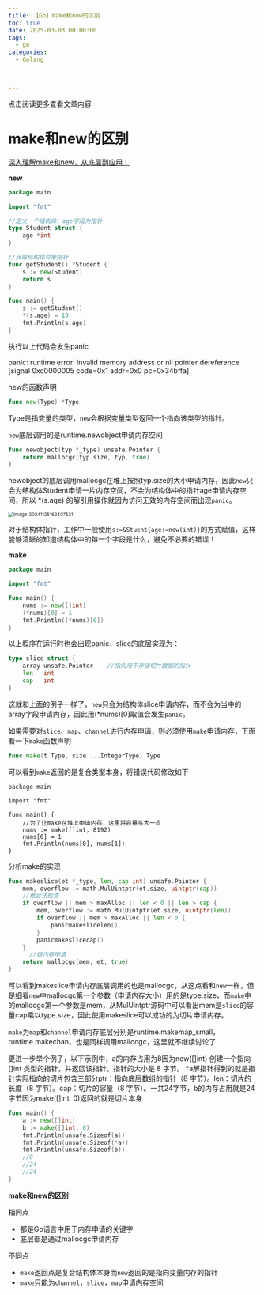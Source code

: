 ```yaml
---
title: 【Go】make和new的区别
toc: true
date: 2025-03-03 00:00:00
tags: 
  - go
categories: 
  - Golang



---
```


点击阅读更多查看文章内容<!--more-->

# make和new的区别

[深入理解make和new，从底层到应用！](https://mp.weixin.qq.com/s?__biz=Mzk0OTMyMjkxMQ==&mid=2247485650&idx=1&sn=954b05b7d512a1619e25385234b5c332&source=41#wechat_redirect)

**new**

```go
package main

import "fmt"

//定义一个结构体，age字段为指针
type Student struct {
    age *int
}

//获取结构体对象指针
func getStudent() *Student {
    s := new(Student)
    return s
}

func main() {
    s := getStudent()
    *(s.age) = 10
    fmt.Println(s.age)
}
```

执行以上代码会发生panic

panic: runtime error: invalid memory address or nil pointer dereference
[signal 0xc0000005 code=0x1 addr=0x0 pc=0x34bffa]



new的函数声明

```go
func new(Type) *Type
```

Type是指变量的类型，`new`会根据变量类型返回一个指向该类型的指针。

`new`底层调用的是runtime.newobject申请内存空间

```go
func newobject(typ *_type) unsafe.Pointer {
    return mallocgc(typ.size, typ, true)
}
```

newobject的底层调用mallocgc在堆上按照typ.size的大小申请内存，因此`new`只会为结构体Student申请一片内存空间，不会为结构体中的指针age申请内存空间，所以 *(s.age) 的解引用操作就因为访问无效的内存空间而出现`panic`。

<img src="https://cdn.jsdelivr.net/gh/shnpd/blog-pic@main/csdn/20250303123536964.png" alt="image-20241125162407521" style="zoom:67%;" />

对于结构体指针，工作中一般使用`s:=&Stuent{age:=new(int)}`的方式赋值，这样能够清晰的知道结构体中的每一个字段是什么，避免不必要的错误！

**make**

```go
package main

import "fmt"

func main() {
    nums := new([]int)
    (*nums)[0] = 1
    fmt.Println((*nums)[0])
}
```

以上程序在运行时也会出现panic，slice的底层实现为：

```go
type slice struct {
    array unsafe.Pointer    //指向用于存储切片数据的指针
    len   int
    cap   int
}
```

这就和上面的例子一样了，`new`只会为结构体slice申请内存，而不会为当中的array字段申请内存，因此用(*nums)[0]取值会发生`panic`。

如果需要对`slice`、`map`、`channel`进行内存申请，则必须使用`make`申请内存，下面看一下`make`函数声明

```go
func make(t Type, size ...IntegerType) Type
```

可以看到`make`返回的是复合类型本身，将错误代码修改如下

```
package main

import "fmt"

func main() {
    //为了让make在堆上申请内存，这里将容量写大一点
    nums := make([]int, 8192)
    nums[0] = 1
    fmt.Println(nums[0], nums[1])
}
```

分析make的实现

```go
func makeslice(et *_type, len, cap int) unsafe.Pointer {
    mem, overflow := math.MulUintptr(et.size, uintptr(cap))
    //做合法检查
    if overflow || mem > maxAlloc || len < 0 || len > cap {
        mem, overflow := math.MulUintptr(et.size, uintptr(len))
        if overflow || mem > maxAlloc || len < 0 {
            panicmakeslicelen()
        }
        panicmakeslicecap()
    }
      //做内存申请
    return mallocgc(mem, et, true)
}
```

可以看到makeslice申请内存底层调用的也是mallocgc，从这点看和`new`一样，但是细看`new`中mallocgc第一个参数（申请内存大小）用的是type.size，而`make`中的mallocgc第一个参数是mem，从MulUintptr源码中可以看出mem是`slice`的容量cap乘以type.size，因此使用makeslice可以成功的为切片申请内存。

`make`为`map`和`channel`申请内存底层分别是runtime.makemap_small，runtime.makechan，也是同样调用mallocgc，这里就不继续讨论了

更进一步举个例子，以下示例中，a的内存占用为8因为new([]int) 创建一个指向 []int 类型的指针，并返回该指针。指针的大小是 ​8 字节。 *a解指针得到的就是指针实际指向的切片包含三部分ptr：指向底层数组的指针（8 字节）。len：切片的长度（8 字节）。cap：切片的容量（8 字节）。一共24字节，b的内存占用就是24字节因为make([]int, 0)返回的就是切片本身
```go
func main() {
	a := new([]int)
	b := make([]int, 0)
	fmt.Println(unsafe.Sizeof(a))
	fmt.Println(unsafe.Sizeof(*a))
	fmt.Println(unsafe.Sizeof(b))
	//8
	//24
	//24
}
```


**make和new的区别**

相同点

- 都是Go语言中用于内存申请的关键字
- 底层都是通过mallocgc申请内存

不同点

- `make`返回点是复合结构体本身而`new`返回的是指向变量内存的指针
- `make`只能为`channel`，`slice`，`map`申请内存空间

